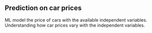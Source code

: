 ## Prediction on car prices


ML model the price of cars with the available independent variables.
Understanding how car prices vary with the independent variables. 

